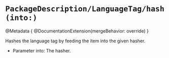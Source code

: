 # ``PackageDescription/LanguageTag/hash(into:)``

@Metadata {
   @DocumentationExtension(mergeBehavior: override)
}

Hashes the language tag by feeding the item into the given hasher.

- Parameter into: The hasher.
